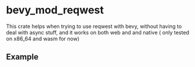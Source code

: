 # bevy_mod_reqwest

This crate helps when trying to use reqwest with bevy, without having to deal with async stuff, and it works on both web and and native
( only tested on x86_64 and wasm for now)




## Example

```
